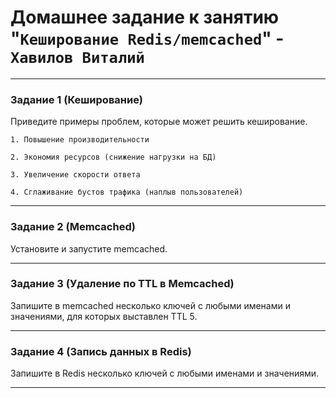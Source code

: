 # Домашнее задание к занятию "`Кеширование Redis/memcached`" - `Хавилов Виталий`

---

### Задание 1 (Кеширование)

Приведите примеры проблем, которые может решить кеширование.

`1. Повышение производительности`

`2. Экономия ресурсов (снижение нагрузки на БД)`

`3. Увеличение скорости ответа`

`4. Сглаживание бустов трафика (наплыв пользователей)`


---



### Задание 2 (Memcached)

Установите и запустите memcached.


---

### Задание 3 (Удаление по TTL в Memcached)

Запишите в memcached несколько ключей с любыми именами и значениями, для которых выставлен TTL 5.

---


### Задание 4 (Запись данных в Redis)

Запишите в Redis несколько ключей с любыми именами и значениями.


---